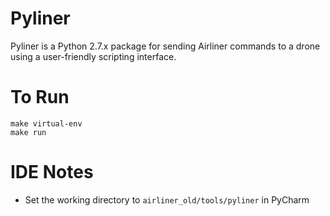 # Pyliner

Pyliner is a Python 2.7.x package for sending Airliner commands to a drone
using a user-friendly scripting interface.

# To Run

```
make virtual-env
make run
```

# IDE Notes
- Set the working directory to `airliner_old/tools/pyliner` in PyCharm